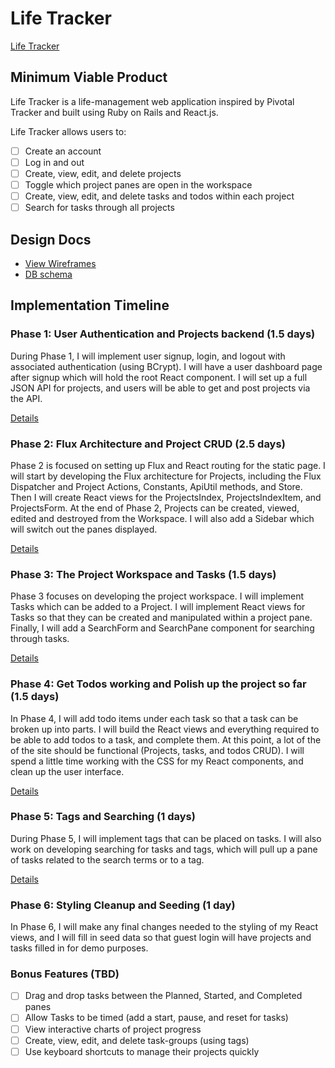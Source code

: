 # Life Tracker

[Life Tracker][heroku]

[heroku]: http://www.life-tracker.io

## Minimum Viable Product

Life Tracker is a life-management web application inspired by Pivotal Tracker
and built using Ruby on Rails and React.js.

Life Tracker allows users to:

- [ ] Create an account
- [ ] Log in and out
- [ ] Create, view, edit, and delete projects
- [ ] Toggle which project panes are open in the workspace
- [ ] Create, view, edit, and delete tasks and todos within each project
- [ ] Search for tasks through all projects

## Design Docs
* [View Wireframes][view]
* [DB schema][schema]

[view]: ./docs/views.md
[schema]: ./docs/schema.md

## Implementation Timeline

### Phase 1: User Authentication and Projects backend (1.5 days)

During Phase 1, I will implement user signup, login, and logout with associated
authentication (using BCrypt). I will have a user dashboard page after signup
which will hold the root React component. I will set up a full JSON API for
projects, and users will be able to get and post projects via the API.

[Details][phase-one]

### Phase 2: Flux Architecture and Project CRUD (2.5 days)

Phase 2 is focused on setting up Flux and React routing for the static page.
I will start by developing the Flux architecture for Projects, including the
Flux Dispatcher and Project Actions, Constants, ApiUtil methods, and Store. Then
I will create React views for the ProjectsIndex, ProjectsIndexItem, and
ProjectsForm. At the end of Phase 2, Projects can be created, viewed, edited and
destroyed from the Workspace. I will also add a Sidebar which will switch out
the panes displayed.

[Details][phase-two]

### Phase 3: The Project Workspace and Tasks (1.5 days)

Phase 3 focuses on developing the project workspace. I will implement Tasks
which can be added to a Project. I will implement React views for Tasks so that
they can be created and manipulated within a project pane.  Finally, I will add
a SearchForm and SearchPane component for searching through tasks.

[Details][phase-three]

### Phase 4: Get Todos working and Polish up the project so far (1.5 days)

In Phase 4, I will add todo items under each task so that a task can be broken
up into parts. I will build the React views and everything required to be able
to add todos to a task, and complete them. At this point, a lot of the of the
site should be functional (Projects, tasks, and todos CRUD). I will spend a
little time working with the CSS for my React components, and clean up the user
interface.

[Details][phase-four]

### Phase 5: Tags and Searching (1 days)

During Phase 5, I will implement tags that can be placed on tasks. I will also work on developing searching for tasks and tags, which will pull up a pane of tasks related to the search terms or to a tag.

[Details][phase-five]

### Phase 6: Styling Cleanup and Seeding (1 day)

In Phase 6, I will make any final changes needed to the styling of my React views, and I will fill in seed data so that guest login will have projects and tasks filled in for demo purposes.

### Bonus Features (TBD)
- [ ] Drag and drop tasks between the Planned, Started, and Completed panes
- [ ] Allow Tasks to be timed (add a start, pause, and reset for tasks)
- [ ] View interactive charts of project progress
- [ ] Create, view, edit, and delete task-groups (using tags)
- [ ] Use keyboard shortcuts to manage their projects quickly

[phase-one]: ./docs/phases/phase1.md
[phase-two]: ./docs/phases/phase2.md
[phase-three]: ./docs/phases/phase3.md
[phase-four]: ./docs/phases/phase4.md
[phase-five]: ./docs/phases/phase5.md
